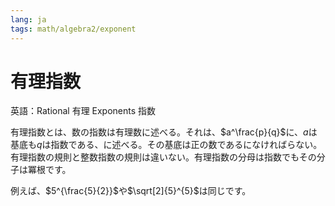 ```yaml
---
lang: ja
tags: math/algebra2/exponent
---
```

# 有理指数
英語：Rational 有理 Exponents 指数

有理指数とは、数の指数は有理数に述べる。それは、$a^\frac{p}{q}$に、$a$は基底も$q$は指数である、に述べる。その基底は正の数であるになければらない。有理指数の規則と整数指数の規則は違いない。有理指数の分母は指数でもその分子は冪根です。

例えば、$5^{\frac{5}{2}}$や$\sqrt[2]{5}^{5}$は同じです。

